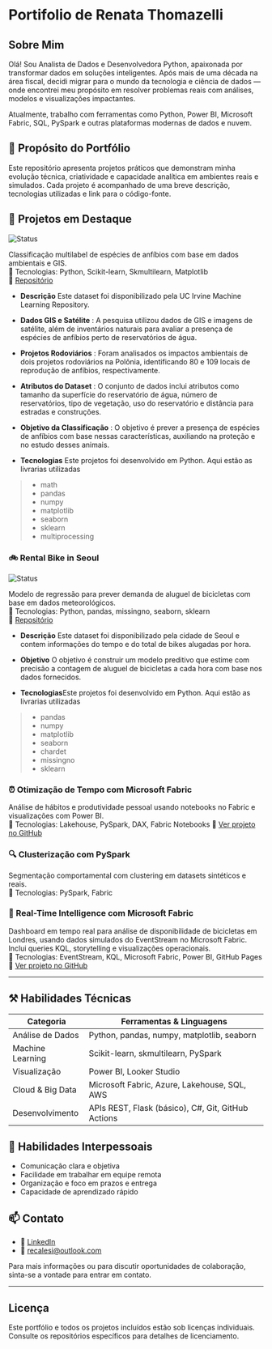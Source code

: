 # Portifolio de Renata Thomazelli

## Sobre Mim

Olá! Sou Analista de Dados e Desenvolvedora Python, apaixonada por transformar dados em soluções inteligentes. Após mais de uma década na área fiscal, decidi migrar para o mundo da tecnologia e ciência de dados — onde encontrei meu propósito em resolver problemas reais com análises, modelos e visualizações impactantes.

Atualmente, trabalho com ferramentas como Python, Power BI, Microsoft Fabric, SQL, PySpark e outras plataformas modernas de dados e nuvem.


## 🎯 Propósito do Portfólio

Este repositório apresenta projetos práticos que demonstram minha evolução técnica, criatividade e capacidade analítica em ambientes reais e simulados. Cada projeto é acompanhado de uma breve descrição, tecnologias utilizadas e link para o código-fonte.

## 🚀 Projetos em Destaque


![Status](https://img.shields.io/badge/STATUS-FINISHED-brightgreen)

Classificação multilabel de espécies de anfíbios com base em dados ambientais e GIS.  
🔧 Tecnologias: Python, Scikit-learn, Skmultilearn, Matplotlib  
🔗 [Repositório](https://github.com/Renata-Thomazelli/amphibians)


-  **Descrição** Este dataset foi disponibilizado pela UC Irvine Machine Learning Repository.
  
-  **Dados GIS e Satélite** : A pesquisa utilizou dados de GIS e imagens de satélite, além de inventários naturais para avaliar a presença de espécies de anfíbios perto de reservatórios de água.  
  
-  **Projetos Rodoviários** : Foram analisados os impactos ambientais de dois projetos rodoviários na Polônia, identificando 80 e 109 locais de reprodução de anfíbios, respectivamente.
  
-  **Atributos do Dataset** : O conjunto de dados inclui atributos como tamanho da superfície do reservatório de água, número de reservatórios, tipo de vegetação, uso do reservatório e distância para estradas e construções.
  
-  **Objetivo da Classificação** : O objetivo é prever a presença de espécies de anfíbios com base nessas características, auxiliando na proteção e no estudo desses animais.

- **Tecnologias** Este projetos foi desenvolvido em Python. Aqui estão as livrarias utilizadas
><ul>
>		<li> math</li>
>		<li> pandas</li>
>		<li> numpy</li>
>		<li> matplotlib</li>
>		<li> seaborn</li>
>		<li> sklearn</li>
>		<li> multiprocessing</li>



### 🚲 Rental Bike in Seoul  
![Status](https://img.shields.io/badge/STATUS-IN%20PROGRESS-FFFF00)

Modelo de regressão para prever demanda de aluguel de bicicletas com base em dados meteorológicos.  
🔧 Tecnologias: Python, pandas, missingno, seaborn, sklearn  
🔗 [Repositório](https://github.com/Renata-Thomazelli/seoul_bikes)


- **Descrição** Este dataset foi disponibilizado pela cidade de Seoul e contem informações do tempo e do total de bikes alugadas por hora.

- **Objetivo** O objetivo é construir um modelo preditivo que estime com precisão a contagem de aluguel de bicicletas a cada hora com base nos dados fornecidos. 

- **Tecnologias**Este projetos foi desenvolvido em Python. Aqui estão as livrarias utilizadas
><ul>
>		<li> pandas</li>
>		<li> numpy</li>
>		<li> matplotlib</li>
>		<li> seaborn</li>
>		<li> chardet</li>
>		<li> missingno</li>
>		<li> sklearn</li>
</ul>

### ⏰ Otimização de Tempo com Microsoft Fabric  
Análise de hábitos e produtividade pessoal usando notebooks no Fabric e visualizações com Power BI.  
🔧 Tecnologias: Lakehouse, PySpark, DAX, Fabric Notebooks
🔗 [Ver projeto no GitHub](https://github.com/Renata-Thomazelli/TimeManagement)


### 🔍 Clusterização com PySpark  
Segmentação comportamental com clustering em datasets sintéticos e reais.  
🔧 Tecnologias: PySpark, Fabric


### 🚴 Real-Time Intelligence com Microsoft Fabric  
Dashboard em tempo real para análise de disponibilidade de bicicletas em Londres, usando dados simulados do EventStream no Microsoft Fabric. Inclui queries KQL, storytelling e visualizações operacionais.  
🔧 Tecnologias: EventStream, KQL, Microsoft Fabric, Power BI, GitHub Pages
🔗 [Ver projeto no GitHub](https://github.com/Renata-Thomazelli/BicycleEventStreamDashboard)


---

## ⚒️ Habilidades Técnicas

| Categoria         | Ferramentas & Linguagens                                   |
|------------------|------------------------------------------------------------|
| Análise de Dados | Python, pandas, numpy, matplotlib, seaborn                |
| Machine Learning | Scikit-learn, skmultilearn, PySpark                       |
| Visualização     | Power BI, Looker Studio                                   |
| Cloud & Big Data | Microsoft Fabric, Azure, Lakehouse, SQL, AWS              |
| Desenvolvimento  | APIs REST, Flask (básico), C#, Git, GitHub Actions        |

## 🤝 Habilidades Interpessoais

- Comunicação clara e objetiva  
- Facilidade em trabalhar em equipe remota  
- Organização e foco em prazos e entrega  
- Capacidade de aprendizado rápido

## 📫 Contato

- 💼 [LinkedIn](https://www.linkedin.com/in/renatathomazelli/)  
- 📧 recalesi@outlook.com  

Para mais informações ou para discutir oportunidades de colaboração, sinta-se a vontade para entrar em contato.

---

## Licença

Este portfólio e todos os projetos incluídos estão sob licenças individuais. Consulte os repositórios específicos para detalhes de licenciamento.
